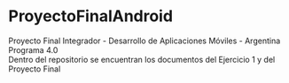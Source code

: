 # ProyectoFinalAndroid
Proyecto Final Integrador - Desarrollo de Aplicaciones Móviles - Argentina Programa 4.0</br>
Dentro del repositorio se encuentran los documentos del Ejercicio 1 y del Proyecto Final

